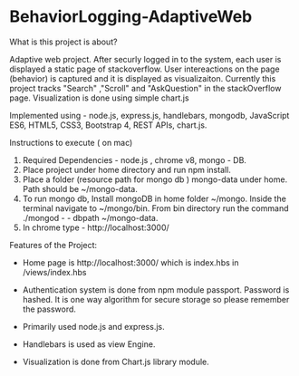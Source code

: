 # BehaviorLogging-AdaptiveWeb



What is this project is about?

Adaptive web project. After securly logged in to the system, each user is displayed a static page of stackoverflow. User intereactions on the page (behavior) is captured and it is displayed as visualizaiton. Currently this project tracks "Search" ,"Scroll" and "AskQuestion" in the stackOverflow page.  Visualization is done using simple chart.js

Implemented using - node.js, express.js, handlebars, mongodb, JavaScript ES6, HTML5, CSS3, Bootstrap 4, REST APIs, chart.js. 


Instructions to execute ( on mac)

1.	Required Dependencies - node.js , chrome v8, mongo - DB. 
2.	Place project under home directory and run npm install.
3.	Place a folder (resource path for mongo db ) mongo-data under home. 
	Path should be ~/mongo-data.
4.	To run mongo db, Install mongoDB in home folder ~/mongo. 
	Inside the terminal navigate to ~/mongo/bin.  From bin directory run the command  		
	./mongod - - dbpath ~/mongo-data.
5.	In chrome type - http://localhost:3000/


Features of the Project: 

*	Home page is http://localhost:3000/ which is index.hbs in /views/index.hbs

*	Authentication system is done from npm module passport. Password is hashed. It is one way algorithm  	 for secure storage so please remember the password. 

*	Primarily used node.js and express.js. 

*	Handlebars is used as view Engine.  

*	Visualization is done from Chart.js library module. 
